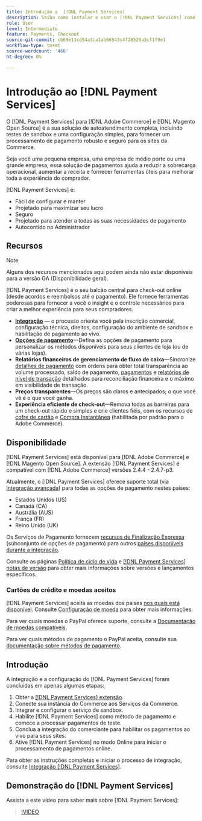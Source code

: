 ```yaml
---
title: Introdução a  [!DNL Payment Services]
description: Saiba como instalar e usar o [!DNL Payment Services] como uma solução de processamento de pagamento pronta para uso, robusta e segura para seus [!DNL Adobe Commerce] e [!DNL Magento Open Source] sites.
role: User
level: Intermediate
feature: Payments, Checkout
source-git-commit: cb69e11cd54a3ca1ab66543c4f28526a3cf1f9e1
workflow-type: tm+mt
source-wordcount: '466'
ht-degree: 0%

---
```


# Introdução ao [!DNL Payment Services]

O [!DNL Payment Services] para [!DNL Adobe Commerce] e [!DNL Magento Open Source] é a sua solução de autoatendimento completa, incluindo testes de sandbox e uma configuração simples, para fornecer um processamento de pagamento robusto e seguro para os sites da Commerce.

Seja você uma pequena empresa, uma empresa de médio porte ou uma grande empresa, essa solução de pagamentos ajuda a reduzir a sobrecarga operacional, aumentar a receita e fornecer ferramentas úteis para melhorar toda a experiência do comprador.

[!DNL Payment Services] é:

* Fácil de configurar e manter
* Projetado para maximizar seu lucro
* Seguro
* Projetado para atender a todas as suas necessidades de pagamento
* Autocontido no Administrador

## Recursos

>[!NOTE]
>
>Alguns dos recursos mencionados aqui podem ainda não estar disponíveis para a versão GA (Disponibilidade geral).

[!DNL Payment Services] é o seu balcão central para check-out online (desde acordos e reembolsos até o pagamento). Ele fornece ferramentas poderosas para fornecer a você o insight e o controle necessários para criar a melhor experiência para seus compradores.

* [**Integração**](onboard.md) — o processo orienta você pela inscrição comercial, configuração técnica, direitos, configuração do ambiente de sandbox e habilitação de pagamento ao vivo.
* [**Opções de pagamento**](payments-options.md)—Defina as opções de pagamento para personalizar os métodos disponíveis para seus clientes de loja (ou de várias lojas).
* **Relatórios financeiros de gerenciamento de fluxo de caixa**—Sincronize [detalhes de pagamento](order-payment-status.md) com ordens para obter total transparência ao volume processado, saldo de pagamento, [pagamentos](payouts.md) e [relatórios de nível de transação](transactions.md) detalhados para reconciliação financeira e o máximo em visibilidade de transação.
* **Preços transparentes**—Os preços são claros e antecipados; o que você vê é o que você ganha.
* **Experiência eficiente de check-out**—Remova todas as barreiras para um check-out rápido e simples e crie clientes fiéis, com os recursos de [cofre de cartão](vaulting.md) e [Compra Instantânea](https://experienceleague.adobe.com/docs/commerce-admin/stores-sales/point-of-purchase/checkout-instant-purchase.html) (habilitada por padrão para o Adobe Commerce).

## Disponibilidade

[!DNL Payment Services] está disponível para [!DNL Adobe Commerce] e [!DNL Magento Open Source]. A extensão [!DNL Payment Services] é compatível com [!DNL Adobe Commerce] versões 2.4.4 - 2.4.7-p3.

Atualmente, o [!DNL Payment Services] oferece suporte total (via [Integração avançada](../payment-services/production.md#advanced-onboarding)) para todas as opções de pagamento nestes países:

* Estados Unidos (US)
* Canadá (CA)
* Austrália (AUS)
* França (FR)
* Reino Unido (UK)

Os Serviços de Pagamento fornecem [recursos de Finalização Expressa](../payment-services/payments-options.md) (subconjunto de opções de pagamento) para outros [países disponíveis durante a integração](../payment-services/production.md#complete-merchant-onboarding).

Consulte as páginas [Política de ciclo de vida](https://experienceleague.adobe.com/docs/commerce-operations/release/planning/lifecycle-policy.html) e [[!DNL Payment Services] notas de versão](release-notes.md) para obter mais informações sobre versões e lançamentos específicos.

### Cartões de crédito e moedas aceitos

[!DNL Payment Services] aceita as moedas dos países [nos quais está disponível](#availability). Consulte [Configuração de moeda](https://experienceleague.adobe.com/docs/commerce-admin/stores-sales/site-store/currency/currency-configuration.html) para obter mais informações.

Para ver quais moedas o PayPal oferece suporte, consulte a [Documentação de moedas compatíveis](https://developer.paypal.com/docs/reports/reference/paypal-supported-currencies/).

Para ver quais métodos de pagamento o PayPal aceita, consulte sua [documentação sobre métodos de pagamento](https://developer.paypal.com/docs/checkout/payment-methods/).

## Introdução

A integração e a configuração do [!DNL Payment Services] foram concluídas em apenas algumas etapas:

1. Obter a [[!DNL Payment Services] extensão](install.md).
1. Conecte sua instância do Commerce aos Serviços da Commerce.
1. Integrar e configurar o serviço de sandbox.
1. Habilite [!DNL Payment Services] como método de pagamento e comece a processar pagamentos de teste.
1. Conclua a integração do comerciante para habilitar os pagamentos ao vivo para seus sites.
1. Ative [!DNL Payment Services] no modo Online para iniciar o processamento de pagamentos online.

Para obter as instruções completas e iniciar o processo de integração, consulte [Integração [!DNL Payment Services]](onboard.md).

## Demonstração do [!DNL Payment Services]

Assista a este vídeo para saber mais sobre [!DNL Payment Services]:

>[!VIDEO](https://video.tv.adobe.com/v/343990?quality=12)
